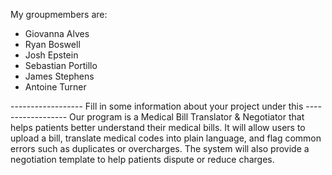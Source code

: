My groupmembers are:
- Giovanna Alves
- Ryan Boswell
- Josh Epstein
- Sebastian Portillo
- James Stephens
- Antoine Turner
  
------------------ Fill in some information about your project under this ------------------
Our program is a Medical Bill Translator & Negotiator that helps patients better understand their medical bills. 
It will allow users to upload a bill, translate medical codes into plain language, and flag common errors such as duplicates or overcharges. 
The system will also provide a negotiation template to help patients dispute or reduce charges.
